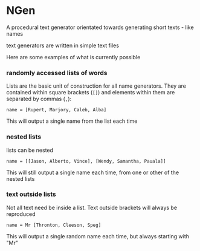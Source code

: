 # NGen
A procedural text generator orientated towards generating short texts - like names

text generators are written in simple text files

Here are some examples of what is currently possible

### randomly accessed lists of words

Lists are the basic unit of construction for all name generators.
They are contained within square brackets (`[]`) and elements within them are separated by commas (`,`):

`name = [Rupert, Marjory, Caleb, Alba]`

This will output a single name from the list each time

### nested lists

lists can be nested

`name = [[Jason, Alberto, Vince], [Wendy, Samantha, Pauala]]`

This will still output a single name each time, from one or other of the nested lists

### text outside lists

Not all text need be inside a list.
Text outside brackets will always be reproduced

`name = Mr [Thronton, Cleeson, Speg]`

This will output a single random name each time, but always starting with "Mr"
